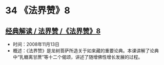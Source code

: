 # 34 《法界赞》8

## [经典解读 / 法界赞 /《法界赞》8](https://www.fohuifayu.com/index.php/huideng-jiangtang/jingdian-jiedu/fajie-zan/953-l08008)

- 时间：2008年11月13日
- 概述：《法界赞》是龙树菩萨所造关于如来藏的重要论典。本课讲解了论典中“乳糖离甘蔗”等十二个偈颂，讲述了随增佛性增长发展的过程。
